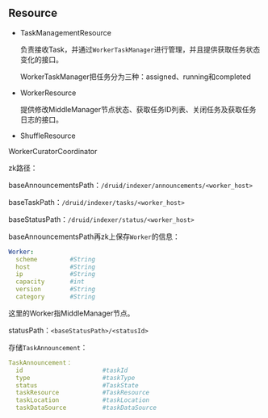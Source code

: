 ## Resource

- TaskManagementResource

  负责接收Task，并通过`WorkerTaskManager`进行管理，并且提供获取任务状态变化的接口。

  WorkerTaskManager把任务分为三种：assigned、running和completed

- WorkerResource

  提供修改MiddleManager节点状态、获取任务ID列表、关闭任务及获取任务日志的接口。

- ShuffleResource



WorkerCuratorCoordinator

zk路径：

baseAnnouncementsPath：`/druid/indexer/announcements/<worker_host>`

baseTaskPath：`/druid/indexer/tasks/<worker_host>`

baseStatusPath：`/druid/indexer/status/<worker_host>`



baseAnnouncementsPath再zk上保存`Worker`的信息：

```yaml
Worker:
  scheme         #String
  host           #String
  ip             #String
  capacity       #int
  version        #String
  category       #String
```

这里的Worker指MiddleManager节点。



statusPath：`<baseStatusPath>/<statusId>`

存储`TaskAnnouncement`：

```yaml
TaskAnnouncement：
  id                      #taskId
  type                    #taskType
  status                  #TaskState
  taskResource            #TaskResource
  taskLocation            #taskLocation
  taskDataSource          #taskDataSource
```

